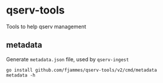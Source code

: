# qserv-tools

Tools to help qserv management

## metadata

Generate `metadata.json` file, used by `qserv-ingest`

```shell
go install github.com/fjammes/qserv-tools/v2/cmd/metadata
metadata -h
```